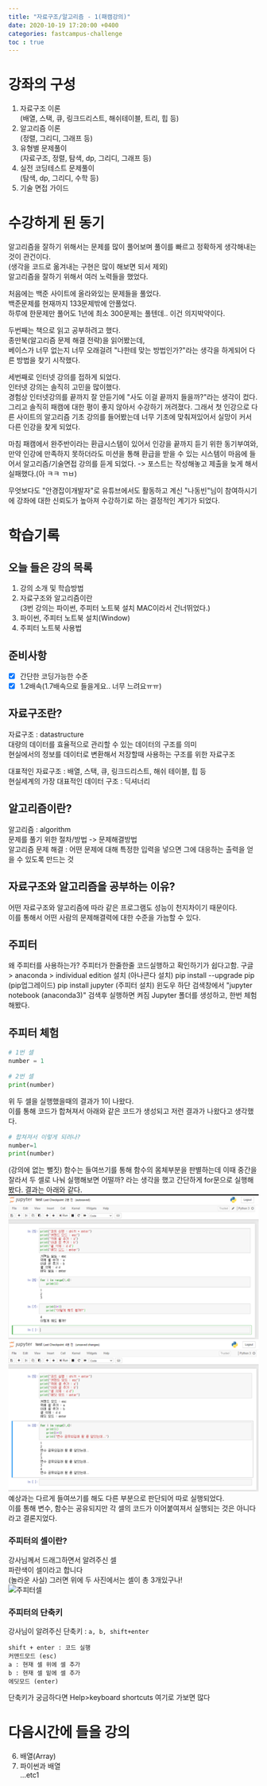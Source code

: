 ```yaml
---
title: "자료구조/알고리즘 - 1(패캠강의)"
date: 2020-10-19 17:20:00 +0400
categories: fastcampus-challenge 
toc : true
---
```

# 강좌의 구성

1. 자료구조 이론  
    (배열, 스택, 큐, 링크드리스트, 해쉬테이블, 트리, 힙 등)
2. 알고리즘 이론  
    (정렬, 그리디, 그래프 등)
3. 유형별 문제풀이  
    (자료구조, 정렬, 탐색, dp, 그리디, 그래프 등)
4. 실전 코딩테스트 문제풀이  
    (탐색, dp, 그리디, 수학 등)
5. 기술 면접 가이드

# 수강하게 된 동기

알고리즘을 잘하기 위해서는 문제를 많이 풀어보며 풀이를 빠르고 정확하게 생각해내는 것이 관건이다.  
(생각을 코드로 옮겨내는 구현은 많이 해보면 되서 제외)  
알고리즘을 잘하기 위해서 여러 노력들을 했었다. 

처음에는 백준 사이트에 올라와있는 문제들을 풀었다.  
백준문제를 현재까지 133문제밖에 안풀었다.  
하루에 한문제만 풀어도 1년에 최소 300문제는 풀텐데.. 이건 의지박약이다.

두번째는 책으로 읽고 공부하려고 했다.  
종만북(알고리즘 문제 해결 전략)을 읽어봤는데,  
베이스가 너무 없는지 너무 오래걸려 "나한테 맞는 방법인가?"라는 생각을 하게되어 다른 방법을 찾기 시작했다.

세번째로 인터넷 강의를 접하게 되었다.  
인터넷 강의는 솔직히 고민을 많이했다.  
경험상 인터넷강의를 끝까지 잘 안듣기에 "사도 이걸 끝까지 들을까?"라는 생각이 컸다.
그리고 솔직히 패캠에 대한 평이 좋지 않아서 수강하기 꺼려졌다.
그래서 첫 인강으로 다른 사이트의 알고리즘 기초 강의를 들어봤는데 너무 기초에 맞춰져있어서 실망이 커서 다른 인강을 찾게 되었다.  

마침 패캠에서 완주반이라는 환급시스템이 있어서 인강을 끝까지 듣기 위한 동기부여와,  
만약 인강에 만족하지 못하더라도 미션을 통해 환급을 받을 수 있는 시스템이 마음에 들어서 알고리즘/기술면접 강의를 듣게 되었다.
-> 포스트는 작성해놓고 제출을 늦게 해서 실패했다.(아 ㅋㅋ ㄲㅂ)

무엇보다도 "안경잡이개발자"로 유튜브에서도 활동하고 계신 "나동빈"님이 참여하시기에 강좌에 대한 신뢰도가 높아져 수강하기로 하는 결정적인 계기가 되었다.

# 학습기록
## 오늘 들은 강의 목록
1. 강의 소개 및 학습방법
2. 자료구조와 알고리즘이란  
(3번 강의는 파이썬, 주피터 노트북 설치 MAC이라서 건너뛰었다.)
4. 파이썬, 주피터 노트북 설치(Window)
5. 주피터 노트북 사용법

## 준비사항
- [x] 간단한 코딩가능한 수준
- [x] 1.2배속(1.7배속으로 들을게요.. 너무 느려요ㅠㅠ)

## 자료구조란?
자료구조 : datastructure  
대량의 데이터를 효율적으로 관리할 수 있는 데이터의 구조를 의미  
현실에서의 정보를 데이터로 변환해서 저장할때 사용하는 구조를 위한 자료구조  

대표적인 자료구조 : 배열, 스택, 큐, 링크드리스트, 해쉬 테이블, 힙 등  
현실세계의 가장 대표적인 데이터 구조 : 딕셔너리

## 알고리즘이란?
알고리즘 : algorithm  
문제를 풀기 위한 절차/방법 -> 문제해결방법  
알고리즘 문제 해결 : 어떤 문제에 대해 특정한 입력을 넣으면 그에 대응하는 출력을 얻을 수 있도록 만드는 것  

## 자료구조와 알고리즘을 공부하는 이유?
어떤 자료구조와 알고리즘에 따라 같은 프로그램도 성능이 천지차이기 때문이다.  
이를 통해서 어떤 사람의 문제해결력에 대한 수준을 가늠할 수 있다.  

## 주피터
왜 주피터를 사용하는가? 주피터가 한줄한줄 코드실행하고 확인하기가 쉽다고함.
구글 > anaconda > individual edition 설치  (아나콘다 설치)
pip install --upgrade pip (pip업그레이드)
pip install jupyter (주피터 설치)
윈도우 하단 검색창에서 "jupyter notebook (anaconda3)" 검색후 실행하면 켜짐
Jupyter 폴더를 생성하고, 한번 체험해봤다.

## 주피터 체험
```py
# 1번 셀
number = 1
```
```py
# 2번 셀
print(number)
```
위 두 셀을 실행했을때의 결과가 1이 나왔다.  
이를 통해 코드가 합쳐져서 아래와 같은 코드가 생성되고 저런 결과가 나왔다고 생각했다.
```py
# 합쳐져서 이렇게 되려나?
number=1
print(number)
```
(강의에 없는 뻘짓)
함수는 들여쓰기를 통해 함수의 몸체부분을 판별하는데 이때 중간을 잘라서 두 셀로 나눠 실행해보면 어떨까? 라는 생각을 했고 간단하게 for문으로 실행해봤다.
결과는 아래와 같다.
![실행후](/assets/images/fastchallenge/day1/동시실행후.PNG)  
![예상결과](/assets/images/fastchallenge/day1/예상결과.PNG)  
예상과는 다르게 들여쓰기를 해도 다른 부분으로 판단되어 따로 실행되었다.  
이를 통해 변수, 함수는 공유되지만 각 셀의 코드가 이어붙여져서 실행되는 것은 아니다라고 결론지었다.

### 주피터의 셀이란?
강사님께서 드래그하면서 알려주신 셀  
파란색이 셀이라고 합니다  
(놀라운 사실) 그러면 위에 두 사진에서는 셀이 총 3개있구나!  
![주피터셀](/assets/images/fastchallenge/day1/셀.PNG)  

### 주피터의 단축키
강사님이 알려주신 단축키 : ```a, b, shift+enter```
```
shift + enter : 코드 실행
커맨드모드 (esc)
a : 현재 셀 위에 셀 추가
b : 현재 셀 밑에 셀 추가
에딧모드 (enter)
```
단축키가 궁금하다면 Help>keyboard shortcuts 여기로 가보면 많다

# 다음시간에 들을 강의
6. 배열(Array)  
7. 파이썬과 배열  
...etc1